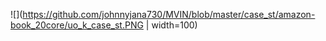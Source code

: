 ![](https://github.com/johnnyjana730/MVIN/blob/master/case_st/amazon-book_20core/uo_k_case_st.PNG | width=100)
